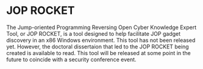 # JOP ROCKET

The Jump-oriented Programming Reversing Open Cyber Knowledge Expert Tool, or JOP ROCKET, is a tool designed to help facilitate JOP gadget discovery in an x86 Windows environment. This tool has not been released yet. However, the doctoral dissertaion that led to the JOP ROCKET being created is available to read. This tool will be released at some point in the future to coincide with a security conference event. 
